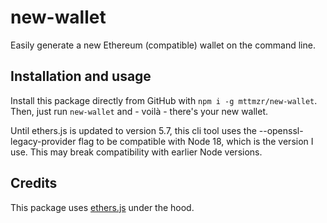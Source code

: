 # new-wallet
Easily generate a new Ethereum (compatible) wallet on the command line.

## Installation and usage
Install this package directly from GitHub with `npm i -g mttmzr/new-wallet`. Then, just run `new-wallet` and - voilà - there's your new wallet.

Until ethers.js is updated to version 5.7, this cli tool uses the --openssl-legacy-provider flag to be compatible with Node 18, which is the version I use. This may break compatibility with earlier Node versions.

## Credits
This package uses [ethers.js](https://docs.ethers.io/v5/) under the hood.
